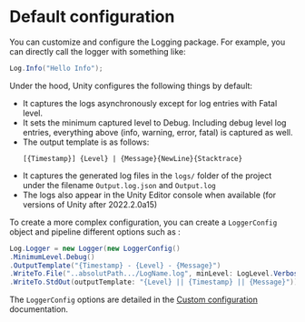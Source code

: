 # Default configuration

You can customize and configure the Logging package. For example, you can directly call the logger with something like:

```c#
Log.Info("Hello Info");
```

Under the hood, Unity configures the following things by default:

* It captures the logs asynchronously except for log entries with Fatal level.
* It sets the minimum captured level to Debug. Including debug level log entries, everything above (info, warning, error, fatal) is captured as well.
* The output template is as follows:
    ```shell
    [{Timestamp}] {Level} | {Message}{NewLine}{Stacktrace}
    ```
* It captures the generated log files in the `logs/` folder of the project under the filename `Output.log.json` and `Output.log`
* The logs also appear in the Unity Editor console when available (for versions of Unity after 2022.2.0a15)

To create a more complex configuration, you can create a `LoggerConfig` object and pipeline different options such as :

```c#
Log.Logger = new Logger(new LoggerConfig()
.MinimumLevel.Debug()
.OutputTemplate("{Timestamp} - {Level} - {Message}")
.WriteTo.File("..absolutPath.../LogName.log", minLevel: LogLevel.Verbose)
.WriteTo.StdOut(outputTemplate: "{Level} || {Timestamp} || {Message}"));
```
The `LoggerConfig` options are detailed in the [Custom configuration](custom-configuration.md) documentation.
